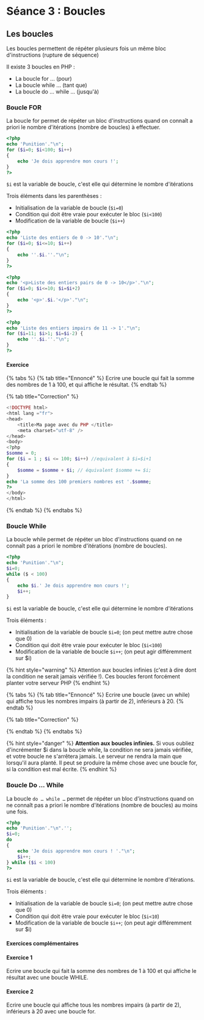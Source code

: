 # Séance 3 : Boucles

## Les boucles

Les boucles permettent de répéter plusieurs fois un même bloc d'instructions \(rupture de séquence\) 

Il existe 3 boucles en PHP : 

* La boucle for ... \(pour\) 
* La boucle while ... \(tant que\) 
* La boucle do ... while ... \(jusqu'à\)

### Boucle FOR

La boucle for permet de répéter un bloc d'instructions quand on connaît a priori le nombre d'itérations \(nombre de boucles\) à effectuer. 

```php
<?php 
echo 'Punition'."\n"; 
for ($i=0; $i<100; $i++)
{ 
    echo 'Je dois apprendre mon cours !';
} 
?>
```

`$i` est la variable de boucle, c'est elle qui détermine le nombre d'itérations

Trois éléments dans les parenthèses : 

* Initialisation de la variable de boucle \(`$i=0`\)
* Condition qui doit être vraie pour exécuter le bloc \(`$i<100`\)
* Modification de la variable de boucle \(`$i++`\)

```php
<?php 
echo 'Liste des entiers de 0 -> 10'."\n"; 
for ($i=0; $i<=10; $i++) 
{ 
    echo ''.$i.''."\n"; 
}
?>
```

```php
<?php
echo '<p>Liste des entiers pairs de 0 -> 10</p>'."\n";
for ($i=0; $i<=10; $i=$i+2) 
{
    echo '<p>'.$i.'</p>'."\n";
}
?>
```

```php
<?php
echo 'Liste des entiers impairs de 11 -> 1'."\n"; 
for ($i=11; $i>1; $i=$i-2) { 
    echo ''.$i.''."\n"; 
} 
?> 
```

#### Exercice

{% tabs %}
{% tab title="Ennoncé" %}
Ecrire une boucle qui fait la somme des nombres de 1 à 100, et qui affiche le résultat.
{% endtab %}

{% tab title="Correction" %}
```php
<!DOCTYPE html>
<html lang ="fr">
<head>
    <title>Ma page avec du PHP </title>
    <meta charset="utf-8" />
</head>
<body>
<?php
$somme = 0;
for ($i = 1 ; $i <= 100; $i++) //equivalent à $i=$i+1
{
    $somme = $somme + $i; // équivalent $somme += $i;
}
echo 'La somme des 100 premiers nombres est '.$somme;
?>
</body>
</html>
```
{% endtab %}
{% endtabs %}

### Boucle While

La boucle while permet de répéter un bloc d'instructions quand on ne connaît pas a priori le nombre d'itérations \(nombre de boucles\). 

```php
<?php 
echo 'Punition'."\n"; 
$i=0; 
while ($ < 100)
{
    echo $i.' Je dois apprendre mon cours !';
    $i++;
} 
```

`$i` est la variable de boucle, c'est elle qui détermine le nombre d'itérations 

Trois éléments : 

* Initialisation de la variable de boucle `$i=0`; \(on peut mettre autre chose que 0\) 
* Condition qui doit être vraie pour exécuter le bloc \(`$i<100`\) 
* Modification de la variable de boucle `$i++`; \(on peut agir différemment sur $i\)

{% hint style="warning" %}
Attention aux boucles infinies \(c'est à dire dont la condition ne serait jamais vérifiée !\). Ces boucles feront forcément planter votre serveur PHP
{% endhint %}

{% tabs %}
{% tab title="Ennoncé" %}
Ecrire une boucle \(avec un while\) qui affiche tous les nombres impairs \(à partir de 2\), inférieurs à 20.
{% endtab %}

{% tab title="Correction" %}

{% endtab %}
{% endtabs %}

{% hint style="danger" %}
**Attention aux boucles infinies.** Si vous oubliez d'incrémenter $i dans la boucle while, la condition ne sera jamais vérifiée, et votre boucle ne s'arrêtera jamais. Le serveur ne rendra la main que lorsqu'il aura planté. Il peut se produire la même chose avec une boucle for, si la condition est mal écrite.
{% endhint %}

### Boucle Do ... While

La boucle `do … while …` permet de répéter un bloc d'instructions quand on ne connaît pas a priori le nombre d'itérations \(nombre de boucles\) au moins une fois. 

```php
<?php 
echo 'Punition'."\n".''; 
$i=0; 
do 
{ 
    echo 'Je dois apprendre mon cours ! '."\n"; 
    $i++; 
} while ($i < 100)
?> 
```

`$i` est la variable de boucle, c'est elle qui détermine le nombre d'itérations.

 Trois éléments : 

* Initialisation de la variable de boucle `$i=0`; \(on peut mettre autre chose que 0\) 
* Condition qui doit être vraie pour exécuter le bloc \(`$i<10`\) 
* Modification de la variable de boucle `$i++`; \(on peut agir différemment sur $i\) 

#### Exercices complémentaires

#### Exercice 1

Ecrire une boucle qui fait la somme des nombres de 1 à 100 et qui affiche le résultat avec une boucle WHILE.

#### Exercice 2

Ecrire une boucle qui affiche tous les nombres impairs \(à partir de 2\), inférieurs à 20 avec une boucle for.



